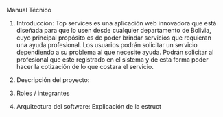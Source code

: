 Manual Técnico

1. Introducción:
  Top services es una aplicación web innovadora que está diseñada para que lo usen desde cualquier departamento de Bolivia, cuyo principal propósito es de poder brindar servicios que requieran una ayuda profesional. Los usuarios podrán solicitar un servicio dependiendo a    su problema al que necesite ayuda. Podrán solicitar al profesional que este registrado en el sistema y de esta forma poder hacer la cotización de lo que costara el servicio.
2. Descripción del proyecto:

3. Roles / integrantes

4. Arquitectura del software: Explicación de la estruct
